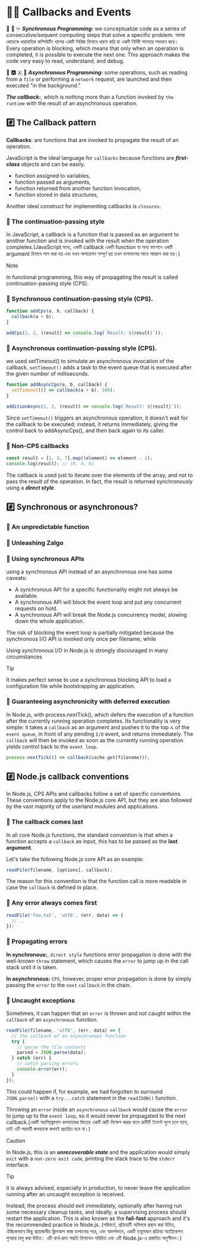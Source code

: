 # 💁‍♂️ Callbacks and Events

🔄 🔁 ♾️ **_Synchronous Programming:_** we conceptualize code as a series of consecutive/sequent computing steps that solve a specific problem. আমরা কোডকে ধারাবাহিক কম্পিউটিং ধাপের একটি সিরিজ হিসাবে ধারণা করি যা একটি নির্দিষ্ট সমস্যার সমাধান করে। Every operation is blocking, which means that only when an operation is completed, it is possible to execute the next one. This approach makes the code very easy to read, understand, and debug.

🔁 🅰️ 🇦 🔄 **_Asynchronous Programming:_** some operations, such as reading from a `file` or performing a `network` request, are launched and then executed "in the background."

**_The callback:_**, which is nothing more than a function invoked by `the runtime` with the result of an asynchronous operation.

## #️⃣ The Callback pattern

**Callbacks**: are functions that are invoked to propagate the result of an operation.

JavaScript is the ideal language for `callbacks` because functions are **_first-class_** objects and can be easily.

- function assigned to variables,
- function passed as arguments,
- function returned from another function invocation,
- function stored in data structures,

Another ideal construct for implementing callbacks is `closures`.

### 📝 The continuation-passing style

In JavaScript, a callback is a function that is passed as an argument to another function and is invoked with the result when the operation completes.(JavaScript মধ্যে, একটি callback একটি function যা অন্য ফাংশনে একটি argument হিসাবে পাস করা হয় এবং যখন অপারেশন সম্পূর্ণ হয় তখন ফলাফলের সাথে আহ্বান করা হয়।)

> [!NOTE]
> In functional programming, this way of propagating the result is called continuation-passing style (CPS).

### 📝 Synchronous continuation-passing style (CPS).

```js
function addCps(a, b, callback) {
  callback(a + b);
}

addCps(1, 2, (result) => console.log(`Result: ${result}`));
```

### 📝 Asynchronous continuation-passing style (CPS).

we used setTimeout() to simulate an asynchronous invocation of the callback.
`setTimeout()` adds a task to the event queue that is executed after the given number of milliseconds.

```js
function addAsyncCps(a, b, callback) {
  setTimeout(() => callback(a + b), 100);
}

additionAsync(1, 2, (result) => console.log(`Result: ${result}`));
```

Since `setTimeout()` triggers an asynchronous operation, it doesn't wait for the callback to be executed; instead, it returns immediately, giving the control back to addAsyncCps(), and then back again to its caller.

### 📝 Non-CPS callbacks

```js
const result = [1, 5, 7].map((element) => element - 1);
console.log(result); // [0, 4, 6]
```

The callback is used just to iterate over the elements of the array, and not to pass the result of the operation. In fact, the result is returned synchronously using a **_direct style_**.

## #️⃣ Synchronous or asynchronous?

### 📝 An unpredictable function

### 📝 Unleashing Zalgo

### 📝 Using synchronous APIs

using a synchronous API instead of an asynchronous one has some caveats:

- A synchronous API for a specific functionality might not always be available.
- A synchronous API will block the event loop and put any concurrent requests on hold.
- A synchronous API will break the Node.js concurrency model, slowing down the whole application.

The risk of blocking the event loop is partially mitigated because the synchronous I/O API is invoked only once per filename, while

Using synchronous I/O in Node.js is strongly discouraged in many circumstances

> [!TIP]
> It makes perfect sense to use a synchronous blocking API to load a configuration file while bootstrapping an application.

### 📝 Guaranteeing asynchronicity with deferred execution

In Node.js, with process.nextTick(), which defers the execution of a function after the currently running operation completes. Its functionality is very simple: it takes a `callback` as an argument and pushes it to the top 🔝 of the `event queue`, in front of any pending `I/O` event, and returns immediately. The `callback` will then be invoked as soon as the currently running operation yields control back to the `event loop`.

```js
process.nextTick(() => callback(cache.get(filename)));
```

## #️⃣ Node.js callback conventions

In Node.js, CPS APIs and callbacks follow a set of specific conventions. These conventions apply to the Node.js core API, but they are also followed by the vast majority of the userland modules and applications.

### 📝 The callback comes last

In all core Node.js functions, the standard convention is that when a function accepts a `callback` as input, this has to be passed as the **last argument**.

Let's take the following Node.js core API as an example:

```js
readFile(filename, [options], callback);
```

The reason for this convention is that the function call is more readable in case the `callback` is defined in place.

### 📝 Any error always comes first

```js
readFile('foo.txt', 'utf8', (err, data) => {
  // ..
});
```

### 📝 Propagating errors

**In synchronous:**, `direct style` functions error propagation is done with the well-known `throw` statement, which causes the `error` to jump up in the call stack until it is taken.

**In asynchronous:** `CPS`, however, proper error propagation is done by simply passing the `error` to the `next` `callback` in the chain.

### 📝 Uncaught exceptions

Sometimes, it can happen that an `error` is thrown and not caught within the `callback` of an `asynchronous` function.

```js
readFile(filename, 'utf8', (err, data) => {
  // the callback of an asynchronous function
  try {
    // parse the file contents
    parsed = JSON.parse(data);
  } catch (err) {
    // catch parsing errors
    console.error(err);
  }
});
```

This could happen if, for example, we had forgotten to surround `JSON.parse()` with a `try...catch` statement in the `readJSON()` function.

Throwing an `error` inside an `asynchronous` `callback` would cause the `error` to jump up to the `event loop`, so it would never be propagated to the next callback.(একটি অ্যাসিঙ্ক্রোনাস কলব্যাকের ভিতরে একটি ত্রুটি নিক্ষেপ করার ফলে ত্রুটিটি ইভেন্ট লুপে চলে যাবে, তাই এটি পরবর্তী কলব্যাকে কখনই প্রচারিত হবে না।)

> [!CAUTION]
> In Node.js, this is an **_unrecoverable state_** and the application would simply `exit` with a `non-zero exit code`, printing the stack trace to the `stderr` interface.

> [!TIP]
> it is always advised, especially in production, to never leave the application running after an uncaught exception is received.

Instead, the process should exit immediately, optionally after having run some necessary cleanup tasks, and ideally, a supervising process should restart the application. This is also known as the **fail-fast** approach and it's the recommended practice in Node.js. (পরিবর্তে, প্রক্রিয়াটি অবিলম্বে প্রস্থান করা উচিত, ঐচ্ছিকভাবে কিছু প্রয়োজনীয় ক্লিনআপ কাজ চালানোর পরে, এবং আদর্শভাবে, একটি তত্ত্বাবধান প্রক্রিয়া অ্যাপ্লিকেশন পুনরায় চালু করা উচিত। এটি ব্যর্থ-দ্রুত পদ্ধতি হিসাবেও পরিচিত এবং এটি Node.js-এ প্রস্তাবিত অনুশীলন।)
